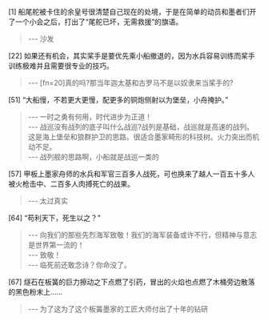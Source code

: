 
[1] 船尾舵被卡住的余皇号很清楚自己现在的处境，于是在简单的动员和墨者们开了一个小会之后，打出了“尾舵已坏，无需救援”的旗语。
>--- 沙发<br>

[22] 如果还有机会，其实桨手是要优先乘小船撤退的，因为水兵容易训练而桨手训练极难并且需要很专业的技巧。
>--- [fn=20]真的吗?那当年迦太基和古罗马不是以奴隶来当桨手的?<br>

[51] “大船慢，不若更大更慢，配更多的铜炮侧射以为堡垒，小舟掩护。”
>--- 一时之勇有何用，时代进步为正道！<br>
>--- 战巡没有战列的底子叫什么战巡?战列是基础，战巡就是高速的战列。这是海上堡垒和狼群护卫的思路。很适合墨家畸形的科技树。火力突出而机动不足。<br>
>--- 战列舰的思路啊，小船就是战巡一类的<br>

[57] 甲板上墨家舟师的水兵和军官三百多人战死，可也换来了越人一百五十多人被火枪击中、二百多人肉搏死亡的战果。
>--- 太过真实<br>

[64] “苟利天下，死生以之？”
>--- 向我们的那些先烈海军致敬！我们的海军装备或许不行，但精神与意志是世界第一流的！<br>
>--- 致敬！<br>
>--- 临死前还敢念诗？你命没了。<br>

[67] 燧石在板簧的巨力擦动之下点燃了引药，冒出的火焰也点燃了木桶旁边散落的黑色粉末上……
>--- 为了这为了这个板簧墨家的工匠大师付出了十年的钻研<br>
